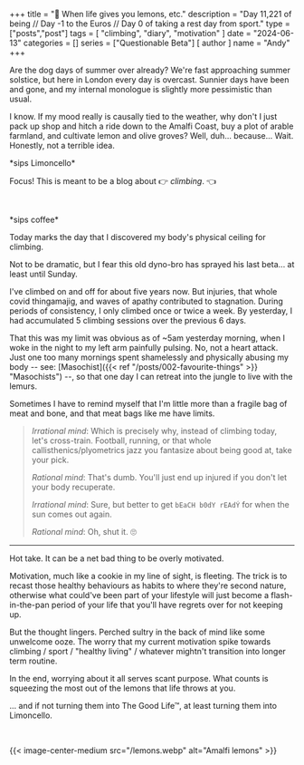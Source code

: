 +++
title = "🍋 When life gives you lemons, etc."
description = "Day 11,221 of being // Day -1 to the Euros // Day 0 of taking a rest day from sport."
type = ["posts","post"]
tags = [
    "climbing",
    "diary",
    "motivation"
]
date = "2024-06-13"
categories = []
series = ["Questionable Beta"]
[ author ]
  name = "Andy"
+++

Are the dog days of summer over already? We're fast approaching summer solstice, but here in London every day is overcast. Sunnier days have been and gone, and my internal monologue is slightly more pessimistic than usual. 

I know. If my mood really is causally tied to the weather, why don't I just pack up shop and hitch a ride down to the Amalfi Coast, buy a plot of arable farmland, and cultivate lemon and olive groves? Well, duh... because... Wait. Honestly, not a terrible idea. 

\*sips Limoncello\* 

Focus! This is meant to be a blog about 👉 *climbing*. 👈 

&nbsp;

\*sips coffee\* 


Today marks the day that I discovered my body's physical ceiling for climbing. 

Not to be dramatic, but I fear this old dyno-bro has sprayed his last beta... at least until Sunday. 

I've climbed on and off for about five years now. But injuries, that whole covid thingamajig, and waves of apathy contributed to stagnation. During periods of consistency, I only climbed once or twice a week. By yesterday, I had accumulated 5 climbing sessions over the previous 6 days.

That this was my limit was obvious as of ~5am yesterday morning, when I woke in the night to my left arm painfully pulsing. No, not a heart attack. Just one too many mornings spent shamelessly and physically abusing my body -- see: [Masochist]({{< ref "/posts/002-favourite-things" >}} "Masochists") --, so that one day I can retreat into the jungle to live with the lemurs. 


Sometimes I have to remind myself that I'm little more than a fragile bag of meat and bone, and that meat bags like me have limits. 

> *Irrational mind*: Which is precisely why, instead of climbing today, let's cross-train. Football, running, or that whole callisthenics/plyometrics jazz you fantasize about being good at, take your pick.
> 
> *Rational mind*: That's dumb. You'll just end up injured if you don't let your body recuperate. 
> 
> *Irrational mind*: Sure, but better to get `bEaCH b0dY rEAdÝ` for when the sun comes out again. 
> 
> *Rational mind*: Oh, shut it. 🙄


---

Hot take. It can be a net bad thing to be overly motivated. 

Motivation, much like a cookie in my line of sight, is fleeting. The trick is to recast those healthy behaviours as habits to where they're second nature, otherwise what could've been part of your lifestyle will just become a flash-in-the-pan period of your life that you'll have regrets over for not keeping up. 

But the thought lingers. Perched sultry in the back of mind like some unwelcome ooze. The worry that my current motivation spike towards climbing / sport / "healthy living" / whatever mightn't transition into longer term routine. 

In the end, worrying about it all serves scant purpose. What counts is squeezing the most out of the lemons that life throws at you. 

... and if not turning them into The Good Life™, at least turning them into Limoncello. 


&nbsp;

{{< image-center-medium src="/lemons.webp" alt="Amalfi lemons" >}}
